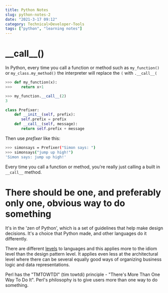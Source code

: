 ```yaml
---
title: Python Notes
slug: python-notes-2
date: "2021-3-17 09:12"
category: Technical>Developer-Tools
tags: ["python", "learning notes"]
---
```


# \_\_call\_\_()

In Python, every time you call a function or method such as `my_function()` or
`my_class.my_method()` the interpreter will replace the `(` with
`.__call__(`

```python
>>> def my_function(x):
>>>    return x+1

>>> my_function.__call__(2)
3
```

```python
class Prefixer:
    def __init__(self, prefix):
       self.prefix = prefix
    def __call__(self, message):
       return self.prefix + message
```

Then use _prefixer_ like this:

```bash
>>> simonsays = Prefixer("Simon says: ")
>>> simonsays("jump up high!")
'Simon says: jump up high!'
```

Every time you call a function or method, you're really just calling a built in
`__call__` method.

# There should be one, and preferably only one, obvious way to do something

It's in the 'zen of Python', which is a set of guidelines that help make
design decisions. It's a choice that Python made, and other languages do it
differently.

There are different
[levels]({filename}/articles/python-notes.md#levels-of-python-code) to
languages and this applies more to the idiom level than the design pattern
level. It applies even less at the architectural level where there can be
several equally good ways of organizing business logic and data
representations.

Perl has the "TMTOWTDI" (tim towtdi) principle - "There's More Than One Way To Do
It". Perl's philosophy is to give users more than one way to do something.
